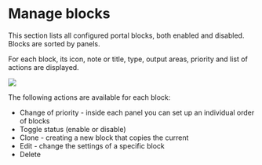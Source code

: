 # Manage blocks
This section lists all configured portal blocks, both enabled and disabled. Blocks are sorted by panels.

For each block, its icon, note or title, type, output areas, priority and list of actions are displayed.

![](manage_blocks.png)

The following actions are available for each block:
* Change of priority - inside each panel you can set up an individual order of blocks
* Toggle status (enable or disable)
* Clone - creating a new block that copies the current
* Edit - change the settings of a specific block
* Delete